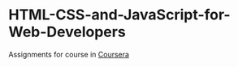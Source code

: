 # HTML-CSS-and-JavaScript-for-Web-Developers
Assignments for course in [Coursera](https://www.coursera.org/learn/html-css-javascript-for-web-developers)
